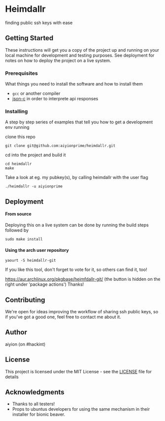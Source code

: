# Heimdallr

finding public ssh keys with ease

## Getting Started

These instructions will get you a copy of the project up and running on your local machine for development and testing purposes. See deployment for notes on how to deploy the project on a live system.

### Prerequisites

What things you need to install the software and how to install them


* `gcc` or another compiler
* [json-c](https://github.com/json-c/json-c) in order to interprete api responses


### Installing

A step by step series of examples that tell you how to get a development env running

clone this repo

```
git clone git@github.com:aiyionprime/heimdallr.git
```

cd into the project and build it

```
cd heimdallr
make
```

Take a look at eg. my pubkey(s), by calling heimdallr with the user flag

```
./heimdallr -u aiyionprime
```

## Deployment

#### From source

Deploying this on a live system can be done by running the build steps followed by

```
sudo make install
```

#### Using the arch user repository

```
yaourt -S heimdallr-git
```

If you like this tool, don't forget to vote for it, so others can find it, too!

https://aur.archlinux.org/pkgbase/heimfdallr-git/ (the button is hidden on the right under 'package actions')
Thanks!


## Contributing

We're open for ideas improving the workflow of sharing ssh public keys,
so if you've got a good one, feel free to contact me about it.

## Author

aiyion (on #hackint)

## License

This project is licensed under the MIT License - see the [LICENSE](LICENSE) file for details

## Acknowledgments

* Thanks to all testers!
* Props to ubuntus developers for using the same mechanism in their installer for bionic beaver.

